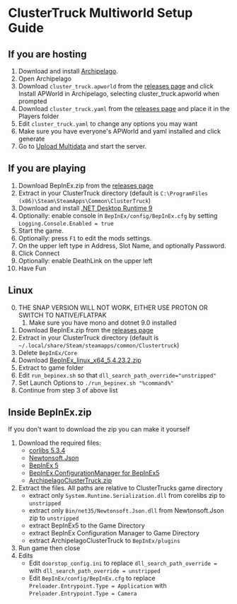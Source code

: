 # ClusterTruck Multiworld Setup Guide

## If you are hosting
1. Download and install [Archipelago](https://github.com/ArchipelagoMW/Archipelago/releases).
2. Open Archipelago
3. Download `cluster_truck.apworld` from the [releases page](https://github.com/Nullctipus/ArchipelagoClusterTruck/releases) and click Install APWorld in Archipelago, selecting cluster_truck.apworld when prompted
4. Download `cluster_truck.yaml` from the [releases page](https://github.com/Nullctipus/ArchipelagoClusterTruck/releases) and place it in the Players folder
5. Edit `cluster_truck.yaml` to change any options you may want
6. Make sure you have everyone's APWorld and yaml installed and click generate
7. Go to [Upload Multidata](https://archipelago.gg/uploads) and start the server.

## If you are playing
1. Download BepInEx.zip from the [releases page](https://github.com/Nullctipus/ArchipelagoClusterTruck/releases)
2. Extract in your ClusterTruck directory (default is `C:\ProgramFiles (x86)\Steam\SteamApps\Common\ClusterTruck`)
3. Download and install [.NET Desktop Runtime 9](https://dotnet.microsoft.com/en-us/download/dotnet/9.0)
4. Optionally: enable console in `BepInEx/config/BepInEx.cfg` by setting `Logging.Console.Enabled = true`
5. Start the game.
6. Optionally: press `F1` to edit the mods settings.
7. On the upper left type in Address, Slot Name, and optionally Password.
8. Click Connect
9. Optionally: enable DeathLink on the upper left
10. Have Fun

## Linux
0. THE SNAP VERSION WILL NOT WORK, EITHER USE PROTON OR SWITCH TO NATIVE/FLATPAK
   1. Make sure you have mono and dotnet 9.0 installed
1. Download BepInEx.zip from the [releases page](https://github.com/Nullctipus/ArchipelagoClusterTruck/releases)
2. Extract in your ClusterTruck directory (default is `~/.local/share/Steam/steamapps/common/Clustertruck`)
3. Delete `BepInEx/Core`
4. Download [BepInEx_linux_x64_5.4.23.2.zip](https://github.com/BepInEx/BepInEx/releases/tag/v5.4.23.2)
5. Extract to game folder
6. Edit `run_bepinex.sh` so that `dll_search_path_override="unstripped"`
7. Set Launch Options to `./run_bepinex.sh "%command%"`
8. Continue from step 3 of above list

## Inside BepInEx.zip
If you don't want to download the zip you can make it yourself

1. Download the required files:
   - [corlibs 5.3.4](https://unity.bepinex.dev/corlibs/5.3.4.zip)
   - [Newtonsoft.Json](https://github.com/JamesNK/Newtonsoft.Json/releases/latest)
   - [BepInEx 5](https://github.com/BepInEx/BepInEx/releases/tag/v5.4.23.2)
   - [BepInEx.ConfigurationManager for BepInEx5](https://github.com/BepInEx/BepInEx.ConfigurationManager/releases/latest)
   - [ArchipelagoClusterTruck.zip](https://github.com/Nullctipus/ArchipelagoClusterTruck/releases)
2. Extract the files. All paths are relative to ClusterTrucks game directory
    - extract only `System.Runtime.Serialization.dll` from corelibs zip to `unstripped`
    - extract only `Bin/net35/Newtonsoft.Json.dll` from Newtonsoft.Json zip to `unstripped`
    - extract BepInEx5 to the Game Directory
    - extract BepInEx Configuration Manager to Game Directory
    - extract ArchipelagoClusterTruck to `BepInEx/plugins`
3. Run game then close
4. Edits
   - Edit `doorstop_config.ini` to replace `dll_search_path_override = ` with `dll_search_path_override = unstripped`
   - Edit `BepInEx/config/BepInEx.cfg` to replace `Preloader.Entrypoint.Type = Application` with `Preloader.Entrypoint.Type = Camera`